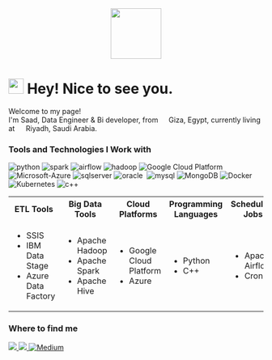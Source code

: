 <div  align="center" >
<img src="https://media.giphy.com/media/ww9Z3l8wl4szKyRIro/giphy.gif" width="100"/>
</div>
<h1><img src="https://emojis.slackmojis.com/emojis/images/1531849430/4246/blob-sunglasses.gif?1531849430" width="30"/> Hey! Nice to see you.</h1>
<p>Welcome to my page! </br> I'm Saad, Data Engineer & Bi developer, from <img src="https://i.pinimg.com/564x/cf/56/c5/cf56c58ff0bf1bbd93df7be9c322c3a2.jpg" width="13"/>  Giza, Egypt, currently living at 
<img src="https://cdn-icons-png.flaticon.com/512/321/321258.png" width="14"/> Riyadh, Saudi Arabia</b>.

<h3>Tools and Technologies I Work with</h3>
<p>
  <img alt="python" src="https://img.shields.io/badge/Python-3776AB?style=for-the-badge&logo=python&logoColor=white"/>
  <img alt="spark" src="https://img.shields.io/badge/Apache_Spark-FFFFFF?style=for-the-badge&logo=apachespark&logoColor=#E35A16" />
  <img alt='airflow' src="https://img.shields.io/badge/Airflow-017CEE?style=for-the-badge&logo=Apache%20Airflow&logoColor=white" />
  <img alt="hadoop" src="https://img.shields.io/badge/Apache%20Hadoop-66CCFF.svg?style=for-the-badge&logo=Apache-Hadoop&logoColor=black" />
  <img alt="Google Cloud Platform" src="https://img.shields.io/badge/Google%20Cloud%20platform-4285F4.svg?style=for-the-badge&logo=Google-Cloud&logoColor=white" />
  <img alt='Microsoft-Azure' src="https://img.shields.io/badge/Microsoft%20Azure-0078D4.svg?style=for-the-badge&logo=Microsoft-Azure&logoColor=white" /> 

  <img alt='sqlserver' src="https://img.shields.io/badge/Microsost--Sql--Server-gray?logo=microsoft-sql-server&style=for-the-badge" />
  <img alt="oracle" src="https://img.shields.io/badge/Oracle-F80000?style=for-the-badge&logo=Oracle&logoColor=white" />
  <img alt="" src="https://img.shields.io/badge/PostgreSQL-316192?style=for-the-badge&logo=postgresql&logoColor=white" />
  <img alt='mysql' src="https://img.shields.io/badge/MySQL-005C84?style=for-the-badge&logo=mysql&logoColor=white" />
  <img alt="MongoDB" src="https://img.shields.io/badge/MongoDB-47A248.svg?style=for-the-badge&logo=MongoDB&logoColor=white" />
  <img alt="Docker" src="https://img.shields.io/badge/Docker-2CA5E0?style=for-the-badge&logo=docker&logoColor=white" />
  <img alt="Kubernetes" src="https://img.shields.io/badge/Kubernetes-326CE5.svg?style=for-the-badge&logo=Kubernetes&logoColor=white" />
  <img alt="c++" src="https://img.shields.io/badge/C++-00599C.svg?style=for-the-badge&logo=C++&logoColor=white" />
</p>
 <table border="0">
        <tr> 
            <th>ETL Tools </th>
            <th>Big Data Tools </th>
            <th>Cloud Platforms </th>
            <th>Programming Languages </th>
            <th>Scheduling Jobs</th>
          </tr>
        <tr>
            <td>
                <ul><li>SSIS</li>
                <li>IBM Data Stage</li>
                <li>Azure Data Factory</li>
            </ul>
        </td>
        <td>
            <ul><li>Apache Hadoop</li>
                <li>Apache Spark</li>
                <li>Apache Hive</li></ul>
        </td>
        <td> 
            <ul>
                <li>Google Cloud Platform</li>
                <li>Azure</li>
              </ul>
        </td>
        <td>
            <ul>
                <li>Python</li>
                <li>C++</li>
              </ul>
        </td>
        <td>
            <ul>
                <li>Apache Airflow</li>
                <li>Cron </li>
              </ul>
        </td>
    </tr>
    </table>
    <!--
<div id="container"> 
<h3>ETL Tools:</h3>
<ul>
  <li>SSIS</li>
  <li>IBM Data Stage</li>
  <li>Azure Data Factory</li>
</ul>
<h3>Big Data Tools:</h3>
<ul>
  <li>Apache Hadoop</li>
  <li>Apache Spark</li>
  <li>Apache Hive</li>
  </ul>
  <h3>Cloud Platforms:</h3>
<ul>
  <li>Google Cloud Platform</li>
  <li>Azure</li>
</ul>
 <h3>scheduling Jobs:</h3>
<ul>
  <li>Apache Airflow</li>
  <li>Cron </li>
</ul>
<h3>Programming Languages:</h3>
<ul>
  <li>Python</li>
  <li>C++</li>
</ul>
  </div>
<div>-->
<h3>Where to find me</h3>
  <a href="https://www.linkedin.com/in/saad-amien/"><img src="https://img.shields.io/badge/LinkedIn-0077B5?style=for-the-badge&logo=linkedin&logoColor=white" > </a>
  <a href="https://twitter.com/saad_amien"><img src="https://img.shields.io/badge/Twitter-1DA1F2?style=for-the-badge&logo=twitter&logoColor=white" /> </a>
  <a href="https://medium.com/@saadamien6" target="_blank"><img alt="Medium" src="https://img.shields.io/badge/Medium-000000.svg?style=for-the-badge&logo=Medium&logoColor=white" /></a>
  </p>
</ div> 
<! ### :woman_technologist: About Me :
🌱 I’m currently learning ...
💞️ I’m looking to collaborate on ...
📫 How to reach me ...
<!-- - 👀 I’m interested in ...    <img src="https://media.giphy.com/media/EIxBz46eCnTwdpIJNl/giphy.gif" width="100" />
